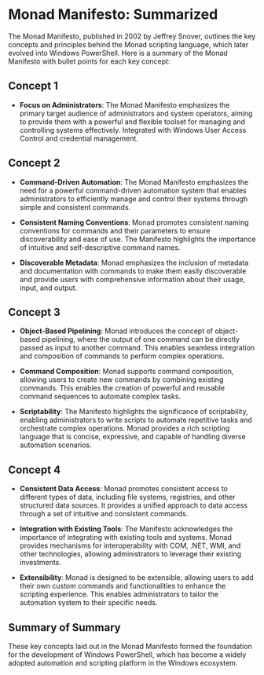 # Monad Manifesto: Summarized
The Monad Manifesto, published in 2002 by Jeffrey Snover, outlines the key concepts and principles behind the Monad scripting language, which later evolved into Windows PowerShell. Here is a summary of the Monad Manifesto with bullet points for each key concept:

## Concept 1

- **Focus on Administrators**: The Monad Manifesto emphasizes the primary target audience of administrators and system operators, aiming to provide them with a powerful and flexible toolset for managing and controlling systems effectively. Integrated with Windows User Access Control and credential management. 

## Concept 2 

- **Command-Driven Automation**: The Monad Manifesto emphasizes the need for a powerful command-driven automation system that enables administrators to efficiently manage and control their systems through simple and consistent commands.

- **Consistent Naming Conventions**: Monad promotes consistent naming conventions for commands and their parameters to ensure discoverability and ease of use. The Manifesto highlights the importance of intuitive and self-descriptive command names.

- **Discoverable Metadata**: Monad emphasizes the inclusion of metadata and documentation with commands to make them easily discoverable and provide users with comprehensive information about their usage, input, and output.

## Concept 3 

- **Object-Based Pipelining**: Monad introduces the concept of object-based pipelining, where the output of one command can be directly passed as input to another command. This enables seamless integration and composition of commands to perform complex operations.

- **Command Composition**: Monad supports command composition, allowing users to create new commands by combining existing commands. This enables the creation of powerful and reusable command sequences to automate complex tasks.

- **Scriptability**: The Manifesto highlights the significance of scriptability, enabling administrators to write scripts to automate repetitive tasks and orchestrate complex operations. Monad provides a rich scripting language that is concise, expressive, and capable of handling diverse automation scenarios.

## Concept 4 

- **Consistent Data Access**: Monad promotes consistent access to different types of data, including file systems, registries, and other structured data sources. It provides a unified approach to data access through a set of intuitive and consistent commands.

- **Integration with Existing Tools**: The Manifesto acknowledges the importance of integrating with existing tools and systems. Monad provides mechanisms for interoperability with COM, .NET, WMI, and other technologies, allowing administrators to leverage their existing investments.

- **Extensibility**: Monad is designed to be extensible, allowing users to add their own custom commands and functionalities to enhance the scripting experience. This enables administrators to tailor the automation system to their specific needs. 


## Summary of Summary
These key concepts laid out in the Monad Manifesto formed the foundation for the development of Windows PowerShell, which has become a widely adopted automation and scripting platform in the Windows ecosystem.

